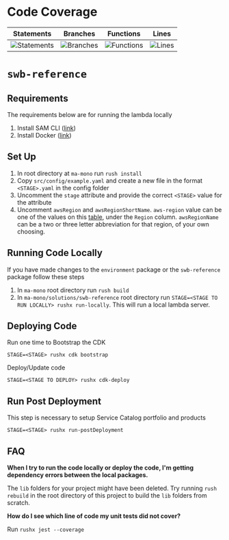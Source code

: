 # Code Coverage
| Statements                  | Branches                | Functions                 | Lines             |
| --------------------------- | ----------------------- | ------------------------- | ----------------- |
| ![Statements](https://img.shields.io/badge/statements-100%25-brightgreen.svg?style=flat) | ![Branches](https://img.shields.io/badge/branches-100%25-brightgreen.svg?style=flat) | ![Functions](https://img.shields.io/badge/functions-100%25-brightgreen.svg?style=flat) | ![Lines](https://img.shields.io/badge/lines-100%25-brightgreen.svg?style=flat) |
# `swb-reference`

## Requirements
The requirements below are for running the lambda locally
1. Install SAM CLI ([link](https://docs.aws.amazon.com/serverless-application-model/latest/developerguide/serverless-sam-cli-install.html))
2. Install Docker ([link](https://docs.docker.com/get-docker/))

## Set Up
1. In root directory at `ma-mono` run `rush install`
2. Copy `src/config/example.yaml` and create a new file in the format `<STAGE>.yaml` in the config folder
3. Uncomment the `stage` attribute and provide the correct `<STAGE>` value for the attribute
4. Uncomment `awsRegion` and `awsRegionShortName`. `aws-region` value can be one of the values on this [table](https://docs.aws.amazon.com/AmazonRDS/latest/UserGuide/Concepts.RegionsAndAvailabilityZones.html#Concepts.RegionsAndAvailabilityZones.Regions), under the `Region` column. `awsRegionName` can be a two or three letter abbreviation for that region, of your own choosing.

## Running Code Locally
If you have made changes to the `environment` package or the `swb-reference` package follow these steps
1. In `ma-mono` root directory run `rush build`
2. In `ma-mono/solutions/swb-reference` root directory run `STAGE=<STAGE TO RUN LOCALLY> rushx run-locally`. This will run a local lambda server.

## Deploying Code
Run one time to Bootstrap the CDK

`STAGE=<STAGE> rushx cdk bootstrap`

Deploy/Update code

`STAGE=<STAGE TO DEPLOY> rushx cdk-deploy`

## Run Post Deployment 
This step is necessary to setup Service Catalog portfolio and products

`STAGE=<STAGE> rushx run-postDeployment`

## FAQ
**When I try to run the code locally or deploy the code, I'm getting dependency errors between the local packages.**

The `lib` folders for your project might have been deleted. Try running `rush rebuild` in the root 
directory of this project to build the `lib` folders from scratch. 

**How do I see which line of code my unit tests did not cover?**

Run `rushx jest --coverage`
